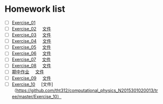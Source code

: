# Homework list
- [ ] [Exercise_01](https://github.com/tht312/computational_physics_N2015301020013/tree/master/Exercise_01)
- [ ] [Exercise_02](http://note.youdao.com/noteshare?id=57e2933dcbeb6824e4d61a08e980e9ba)          [文件](https://github.com/tht312/computational_physics_N2015301020013/tree/master/Exercise_02)
- [ ] [Exercise_03](http://note.youdao.com/noteshare?id=76d3ede3a3c4e5f24801f6eb0db3a6e9)          [文件](https://github.com/tht312/computational_physics_N2015301020013/tree/master/Exercise_03)
- [ ] [Exercise_04](http://note.youdao.com/noteshare?id=0915db6fdefd97572d7d527a0abe711b)          [文件](https://github.com/tht312/computational_physics_N2015301020013/tree/master/Exercise_04)
- [ ] [Exercise_05](http://note.youdao.com/noteshare?id=c93ea35db83826671b4bc4ce627f3768)          [文件](https://github.com/tht312/computational_physics_N2015301020013/tree/master/Exercise_05)
- [ ] [Exercise_06](http://note.youdao.com/noteshare?id=bc54021aade2c3b94da983714a3c16f7)          [文件](https://github.com/tht312/computational_physics_N2015301020013/tree/master/Exercise_06)
- [ ] [Exercise_07](http://note.youdao.com/noteshare?id=5e1fcd79161f41f298ad181a4d8906f7)          [文件](https://github.com/tht312/computational_physics_N2015301020013/tree/master/Exercise_07)
- [ ] [Exercise_08](http://note.youdao.com/noteshare?id=eddf9130e5f7e8cc8d72a12b25897305)          [文件](https://github.com/tht312/computational_physics_N2015301020013/tree/master/Exercise_08)
- [ ] [期中作业](http://note.youdao.com/noteshare?id=550003536a2f3ea1faa525fda67b2fc4)              [文件](https://github.com/tht312/computational_physics_N2015301020013/tree/master/Midsemester)
- [ ] [Exercise_09](https://note.youdao.com/web/#/file/recent/markdown/WEB63a795c2254586d9b06e1e56d1c66e46/)          [文件](https://github.com/tht312/computational_physics_N2015301020013/tree/master/Exercise_09)
- [ ] [Exercise_10](https://note.youdao.com/web/#/file/recent/markdown/WEB92b8539f5972ab3e777adc035aa96d5c/)          [文件]（https://github.com/tht312/computational_physics_N2015301020013/tree/master/Exercise_10）
